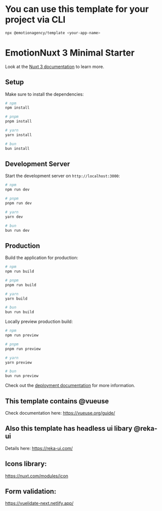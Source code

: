 # You can use this template for your project via CLI

```bash
npx @emotionagency/template <your-app-name>
```

# EmotionNuxt 3 Minimal Starter

Look at the [Nuxt 3 documentation](https://nuxt.com/docs/getting-started/introduction) to learn more.

## Setup

Make sure to install the dependencies:

```bash
# npm
npm install

# pnpm
pnpm install

# yarn
yarn install

# bun
bun install
```

## Development Server

Start the development server on `http://localhost:3000`:

```bash
# npm
npm run dev

# pnpm
pnpm run dev

# yarn
yarn dev

# bun
bun run dev
```

## Production

Build the application for production:

```bash
# npm
npm run build

# pnpm
pnpm run build

# yarn
yarn build

# bun
bun run build
```

Locally preview production build:

```bash
# npm
npm run preview

# pnpm
pnpm run preview

# yarn
yarn preview

# bun
bun run preview
```

Check out the [deployment documentation](https://nuxt.com/docs/getting-started/deployment) for more information.

## This template contains @vueuse

Check documentation here: https://vueuse.org/guide/

## Also this template has headless ui libary @reka-ui

Details here: https://reka-ui.com/

## Icons library:

https://nuxt.com/modules/icon

## Form validation:

https://vuelidate-next.netlify.app/

